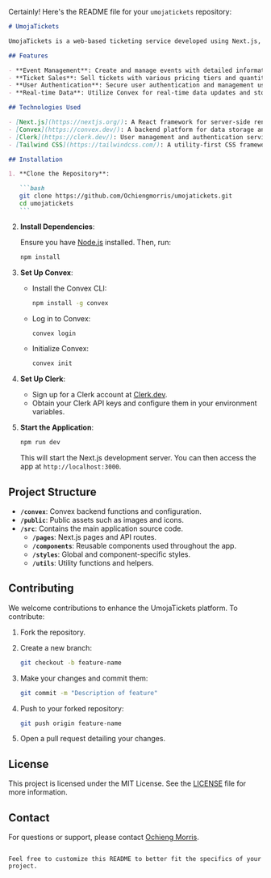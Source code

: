 Certainly! Here's the README file for your `umojatickets` repository:

````markdown
# UmojaTickets

UmojaTickets is a web-based ticketing service developed using Next.js, Convex, and Clerk. It provides a seamless platform for event organizers to manage ticket sales and for attendees to purchase tickets online.

## Features

- **Event Management**: Create and manage events with detailed information.
- **Ticket Sales**: Sell tickets with various pricing tiers and quantities.
- **User Authentication**: Secure user authentication and management using Clerk.
- **Real-time Data**: Utilize Convex for real-time data updates and storage.

## Technologies Used

- [Next.js](https://nextjs.org/): A React framework for server-side rendering and static site generation.
- [Convex](https://convex.dev/): A backend platform for data storage and real-time updates.
- [Clerk](https://clerk.dev/): User management and authentication service.
- [Tailwind CSS](https://tailwindcss.com/): A utility-first CSS framework for styling.

## Installation

1. **Clone the Repository**:

   ```bash
   git clone https://github.com/Ochiengmorris/umojatickets.git
   cd umojatickets
   ```
````

2. **Install Dependencies**:

   Ensure you have [Node.js](https://nodejs.org/) installed. Then, run:

   ```bash
   npm install
   ```

3. **Set Up Convex**:

   - Install the Convex CLI:

     ```bash
     npm install -g convex
     ```

   - Log in to Convex:

     ```bash
     convex login
     ```

   - Initialize Convex:

     ```bash
     convex init
     ```

4. **Set Up Clerk**:

   - Sign up for a Clerk account at [Clerk.dev](https://clerk.dev/).
   - Obtain your Clerk API keys and configure them in your environment variables.

5. **Start the Application**:

   ```bash
   npm run dev
   ```

   This will start the Next.js development server. You can then access the app at `http://localhost:3000`.

## Project Structure

- **`/convex`**: Convex backend functions and configuration.
- **`/public`**: Public assets such as images and icons.
- **`/src`**: Contains the main application source code.
  - **`/pages`**: Next.js pages and API routes.
  - **`/components`**: Reusable components used throughout the app.
  - **`/styles`**: Global and component-specific styles.
  - **`/utils`**: Utility functions and helpers.

## Contributing

We welcome contributions to enhance the UmojaTickets platform. To contribute:

1. Fork the repository.
2. Create a new branch:

   ```bash
   git checkout -b feature-name
   ```

3. Make your changes and commit them:

   ```bash
   git commit -m "Description of feature"
   ```

4. Push to your forked repository:

   ```bash
   git push origin feature-name
   ```

5. Open a pull request detailing your changes.

## License

This project is licensed under the MIT License. See the [LICENSE](LICENSE) file for more information.

## Contact

For questions or support, please contact [Ochieng Morris](mailto:ochiengmorris@example.com).

```

Feel free to customize this README to better fit the specifics of your project.
```
